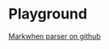 <script setup>
import Parser from "../src/Parser.vue"
</script>

# Playground

[Markwhen parser on github](https://github.com/mark-when/parser)

<Parser/>
